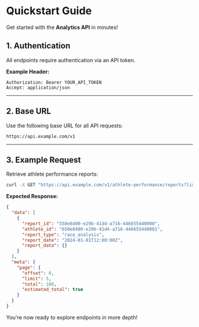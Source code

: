 # Quickstart Guide

Get started with the **Analytics API** in minutes!

## 1. Authentication
All endpoints require authentication via an API token.

**Example Header:**
```http
Authorization: Bearer YOUR_API_TOKEN
Accept: application/json
```

---

## 2. Base URL
Use the following base URL for all API requests:
```
https://api.example.com/v1
```

---

## 3. Example Request
Retrieve athlete performance reports:

```bash
curl -X GET "https://api.example.com/v1/athlete-performance/reports?limit=5"   -H "Authorization: Bearer YOUR_API_TOKEN"   -H "Accept: application/json"
```

**Expected Response:**
```json
{
  "data": [
    {
      "report_id": "550e8400-e29b-41d4-a716-446655440000",
      "athlete_id": "650e8400-e29b-41d4-a716-446655440001",
      "report_type": "race_analysis",
      "report_date": "2024-01-01T12:00:00Z",
      "report_data": {}
    }
  ],
  "meta": {
    "page": {
      "offset": 0,
      "limit": 5,
      "total": 100,
      "estimated_total": true
    }
  }
}
```

You're now ready to explore endpoints in more depth!
